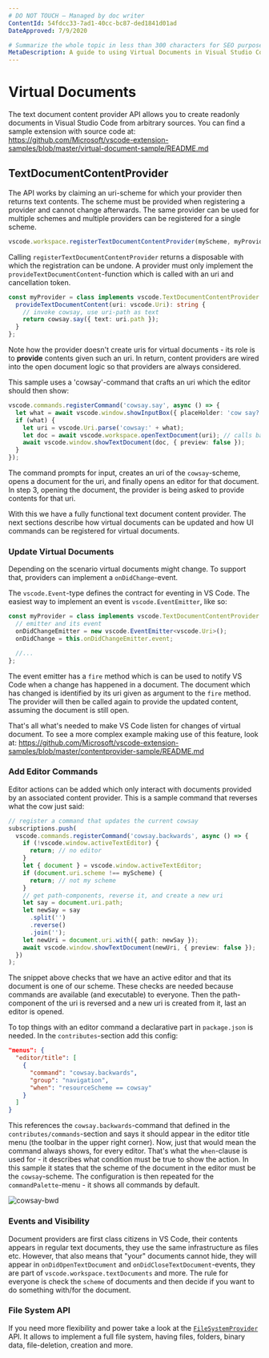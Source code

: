 ```yaml
---
# DO NOT TOUCH — Managed by doc writer
ContentId: 54fdcc33-7ad1-40cc-bc87-ded1841d01ad
DateApproved: 7/9/2020

# Summarize the whole topic in less than 300 characters for SEO purpose
MetaDescription: A guide to using Virtual Documents in Visual Studio Code extensions (plug-ins)
---
```


# Virtual Documents

The text document content provider API allows you to create readonly documents in Visual Studio Code from arbitrary sources. You can find a sample extension with source code at: https://github.com/Microsoft/vscode-extension-samples/blob/master/virtual-document-sample/README.md

## TextDocumentContentProvider

The API works by claiming an uri-scheme for which your provider then returns text contents. The scheme must be provided when registering a provider and cannot change afterwards. The same provider can be used for multiple schemes and multiple providers can be registered for a single scheme.

```ts
vscode.workspace.registerTextDocumentContentProvider(myScheme, myProvider);
```

Calling `registerTextDocumentContentProvider` returns a disposable with which the registration can be undone. A provider must only implement the `provideTextDocumentContent`-function which is called with an uri and cancellation token.

```ts
const myProvider = class implements vscode.TextDocumentContentProvider {
  provideTextDocumentContent(uri: vscode.Uri): string {
    // invoke cowsay, use uri-path as text
    return cowsay.say({ text: uri.path });
  }
};
```

Note how the provider doesn't create uris for virtual documents - its role is to **provide** contents given such an uri. In return, content providers are wired into the open document logic so that providers are always considered.

This sample uses a 'cowsay'-command that crafts an uri which the editor should then show:

```ts
vscode.commands.registerCommand('cowsay.say', async () => {
  let what = await vscode.window.showInputBox({ placeHolder: 'cow say?' });
  if (what) {
    let uri = vscode.Uri.parse('cowsay:' + what);
    let doc = await vscode.workspace.openTextDocument(uri); // calls back into the provider
    await vscode.window.showTextDocument(doc, { preview: false });
  }
});
```

The command prompts for input, creates an uri of the `cowsay`-scheme, opens a document for the uri, and finally opens an editor for that document. In step 3, opening the document, the provider is being asked to provide contents for that uri.

With this we have a fully functional text document content provider. The next sections describe how virtual documents can be updated and how UI commands can be registered for virtual documents.

### Update Virtual Documents

Depending on the scenario virtual documents might change. To support that, providers can implement a `onDidChange`-event.

The `vscode.Event`-type defines the contract for eventing in VS Code. The easiest way to implement an event is `vscode.EventEmitter`, like so:

```ts
const myProvider = class implements vscode.TextDocumentContentProvider {
  // emitter and its event
  onDidChangeEmitter = new vscode.EventEmitter<vscode.Uri>();
  onDidChange = this.onDidChangeEmitter.event;

  //...
};
```

The event emitter has a `fire` method which is can be used to notify VS Code when a change has happened in a document. The document which has changed is identified by its uri given as argument to the `fire` method. The provider will then be called again to provide the updated content, assuming the document is still open.

That's all what's needed to make VS Code listen for changes of virtual document. To see a more complex example making use of this feature, look at: https://github.com/Microsoft/vscode-extension-samples/blob/master/contentprovider-sample/README.md

### Add Editor Commands

Editor actions can be added which only interact with documents provided by an associated content provider. This is a sample command that reverses what the cow just said:

```ts
// register a command that updates the current cowsay
subscriptions.push(
  vscode.commands.registerCommand('cowsay.backwards', async () => {
    if (!vscode.window.activeTextEditor) {
      return; // no editor
    }
    let { document } = vscode.window.activeTextEditor;
    if (document.uri.scheme !== myScheme) {
      return; // not my scheme
    }
    // get path-components, reverse it, and create a new uri
    let say = document.uri.path;
    let newSay = say
      .split('')
      .reverse()
      .join('');
    let newUri = document.uri.with({ path: newSay });
    await vscode.window.showTextDocument(newUri, { preview: false });
  })
);
```

The snippet above checks that we have an active editor and that its document is one of our scheme. These checks are needed because commands are available (and executable) to everyone. Then the path-component of the uri is reversed and a new uri is created from it, last an editor is opened.

To top things with an editor command a declarative part in `package.json` is needed. In the `contributes`-section add this config:

```json
"menus": {
  "editor/title": [
    {
      "command": "cowsay.backwards",
      "group": "navigation",
      "when": "resourceScheme == cowsay"
    }
  ]
}
```

This references the `cowsay.backwards`-command that defined in the `contributes/commands`-section and says it should appear in the editor title menu (the toolbar in the upper right corner). Now, just that would mean the command always shows, for every editor. That's what the `when`-clause is used for - it describes what condition must be true to show the action. In this sample it states that the scheme of the document in the editor must be the `cowsay`-scheme. The configuration is then repeated for the `commandPalette`-menu - it shows all commands by default.

![cowsay-bwd](images/virtual-documents/cowsay-bwd.png)

### Events and Visibility

Document providers are first class citizens in VS Code, their contents appears in regular text documents, they use the same infrastructure as files etc. However, that also means that "your" documents cannot hide, they will appear in `onDidOpenTextDocument` and `onDidCloseTextDocument`-events, they are part of `vscode.workspace.textDocuments` and more. The rule for everyone is check the `scheme` of documents and then decide if you want to do something with/for the document.

### File System API

If you need more flexibility and power take a look at the [`FileSystemProvider`](/api/references/vscode-api#FileSystemProvider) API. It allows to implement a full file system, having files, folders, binary data, file-deletion, creation and more.
